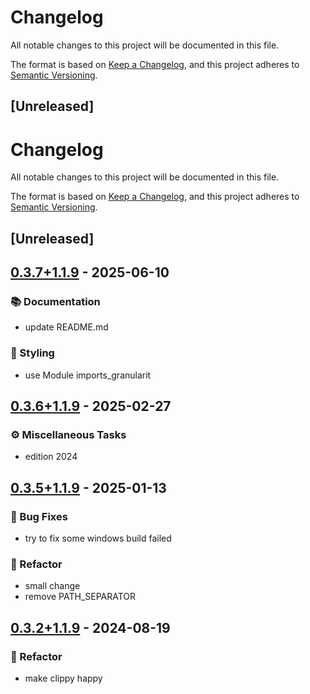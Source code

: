 # Changelog

All notable changes to this project will be documented in this file.

The format is based on [Keep a Changelog](https://keepachangelog.com/en/1.0.0/),
and this project adheres to [Semantic Versioning](https://semver.org/spec/v2.0.0.html).

## [Unreleased]
# Changelog
All notable changes to this project will be documented in this file.

The format is based on [Keep a Changelog](https://keepachangelog.com/en/1.0.0/),
and this project adheres to [Semantic Versioning](https://semver.org/spec/v2.0.0.html).

## [Unreleased]

## [0.3.7+1.1.9](https://github.com/novel-rs/opencc-rs/compare/opencc-sys-v0.3.6+1.1.9...opencc-sys-v0.3.7+1.1.9) - 2025-06-10

### <!-- 3 -->📚 Documentation

- update README.md

### <!-- 5 -->🎨 Styling

- use Module imports_granularit

## [0.3.6+1.1.9](https://github.com/novel-rs/opencc-rs/compare/opencc-sys-v0.3.5+1.1.9...opencc-sys-v0.3.6+1.1.9) - 2025-02-27

### <!-- 7 -->⚙️ Miscellaneous Tasks

- edition 2024

## [0.3.5+1.1.9](https://github.com/novel-rs/opencc-rs/compare/opencc-sys-v0.3.4+1.1.9...opencc-sys-v0.3.5+1.1.9) - 2025-01-13

### <!-- 1 -->🐛 Bug Fixes

- try to fix some windows build failed

### <!-- 2 -->🚜 Refactor

- small change
- remove PATH_SEPARATOR

## [0.3.2+1.1.9](https://github.com/novel-rs/opencc-rs/compare/opencc-sys-v0.3.1+1.1.9...opencc-sys-v0.3.2+1.1.9) - 2024-08-19

### <!-- 2 -->🚜 Refactor
- make clippy happy
